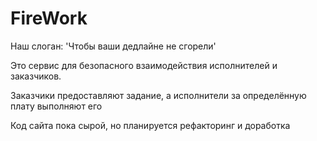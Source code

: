# FireWork

Наш слоган: 'Чтобы ваши дедлайне не сгорели'

Это сервис для безопасного взаимодействия исполнителей и заказчиков.

Заказчики предоставляют задание, а исполнители за определённую плату выполняют его

Код сайта пока сырой, но планируется рефакторинг и доработка